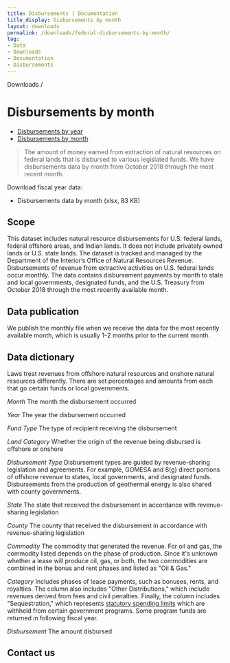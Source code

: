 ```yaml
---
title: Disbursements | Documentation
title_display: Disbursements by month
layout: downloads
permalink: /downloads/federal-disbursements-by-month/
tag:
- Data
- Downloads
- Documentation
- Disbursements
---
```


<custom-link to="/downloads/" className="breadcrumb link-charlie">Downloads</custom-link> /
# Disbursements by month

<section class="explore-subpage container">
    <section>
      <div class="explore-subpage-tabs">
        <ul>
          <li class="explore-subpage-tab">
            <a href="/downloads/disbursements/">Disbursements by year</a>
          </li>
          <li class="explore-subpage-tab active">
            <a href="/downloads/federal-disbursements-by-month/">Disbursements by month</a>
          </li>
        </ul>
      </div>
    </section>
</section>

> The amount of money earned from extraction of natural resources on federal lands that is disbursed to various legislated funds. We have disbursements data by month from October 2018 through the most recent month.

Download fiscal year data:

<ul class="downloads-download_links list-unstyled">
  <li><download-link to="/downloads/monthly-disbursements_02-2019.xlsx">Disbursements data by month (xlsx, 83 KB)</download-link></li>
</ul>

## Scope

This dataset includes natural resource disbursements for U.S. federal lands, federal offshore areas, and Indian lands. It does not include privately owned lands or U.S. state lands. The dataset is tracked and managed by the Department of the Interior’s Office of Natural Resources Revenue. Disbursements of revenue from extractive activities on U.S. federal lands occur monthly. The data contains disbursement payments by month to state and local governments, designated funds, and the U.S. Treasury from October 2018 through the most recently available month.

## Data publication

We publish the monthly file when we receive the data for the most recently available month, which is usually 1–2 months prior to the current month.

## Data dictionary

Laws treat revenues from offshore natural resources and onshore natural resources differently. There are set percentages and amounts from each that go certain funds or local governments.

_Month_ The month the disbursement occurred

_Year_ The year the disbursement occurred

_Fund Type_ The type of recipient receiving the disbursement

_Land Category_ Whether the origin of the revenue being disbursed is offshore or onshore

_Disbursement Type_ Disbursement types are guided by revenue-sharing legislation and agreements. For example, <glossary-term>GOMESA</glossary-term> and <glossary-term>8(g)</glossary-term> direct portions of offshore revenue to states, local governments, and designated funds. Disbursements from the production of geothermal energy is also shared with county governments.

_State_ The state that received the disbursement in accordance with revenue-sharing legislation

_County_ The county that received the disbursement in accordance with revenue-sharing legislation

_Commodity_ The commodity that generated the revenue. For oil and gas, the commodity listed depends on the phase of production. Since it's unknown whether a lease will produce oil, gas, or both, the two commodities are combined in the bonus and rent phases and listed as "Oil & Gas."

_Category_ Includes phases of lease payments, such as bonuses, rents, and royalties. The column also includes "Other Distributions," which include revenues derived from fees and civil penalties. Finally, the column includes "Sequestration," which represents [statutory spending limits](https://www.cbo.gov/topics/budget/sequestration) which are withheld from certain government programs. Some program funds are returned in following fiscal year.

_Disbursement_ The amount disbursed

## Contact us
